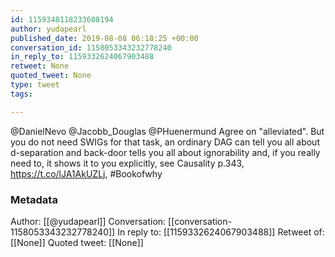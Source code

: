 ```yaml
---
id: 1159348118233608194
author: yudapearl
published_date: 2019-08-08 06:18:25 +00:00
conversation_id: 1158053343232778240
in_reply_to: 1159332624067903488
retweet: None
quoted_tweet: None
type: tweet
tags:

---
```


@DanielNevo @Jacobb_Douglas @PHuenermund Agree on "alleviated". But you do not need SWIGs for that task, an ordinary DAG can tell you all about d-separation and back-door tells you all about ignorability and, if you really need to, it shows it to you explicitly, see Causality p.343, https://t.co/lJA1AkUZLj, #Bookofwhy

### Metadata

Author: [[@yudapearl]]
Conversation: [[conversation-1158053343232778240]]
In reply to: [[1159332624067903488]]
Retweet of: [[None]]
Quoted tweet: [[None]]
